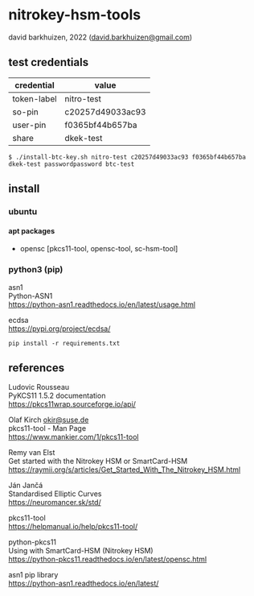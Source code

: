 # nitrokey-hsm-tools
david barkhuizen, 2022 (david.barkhuizen@gmail.com)    

## test credentials

credential|value
----------|-----
token-label|nitro-test
so-pin|c20257d49033ac93 
user-pin|f0365bf44b657ba 
share|dkek-test

    $ ./install-btc-key.sh nitro-test c20257d49033ac93 f0365bf44b657ba dkek-test passwordpassword btc-test

## install

### ubuntu

#### apt packages

- opensc [pkcs11-tool, opensc-tool, sc-hsm-tool]  

### python3 (pip)

asn1  
Python-ASN1  
https://python-asn1.readthedocs.io/en/latest/usage.html  

ecdsa  
https://pypi.org/project/ecdsa/  

    pip install -r requirements.txt

## references

Ludovic Rousseau  
PyKCS11 1.5.2 documentation  
https://pkcs11wrap.sourceforge.io/api/  

Olaf Kirch <okir@suse.de>  
pkcs11-tool - Man Page  
https://www.mankier.com/1/pkcs11-tool  

Remy van Elst  
Get started with the Nitrokey HSM or SmartCard-HSM  
https://raymii.org/s/articles/Get_Started_With_The_Nitrokey_HSM.html  

Ján Jančá  
Standardised Elliptic Curves  
https://neuromancer.sk/std/  

pkcs11-tool  
https://helpmanual.io/help/pkcs11-tool/  

python-pkcs11  
Using with SmartCard-HSM (Nitrokey HSM)  
https://python-pkcs11.readthedocs.io/en/latest/opensc.html  

asn1 pip library  
https://python-asn1.readthedocs.io/en/latest/  

